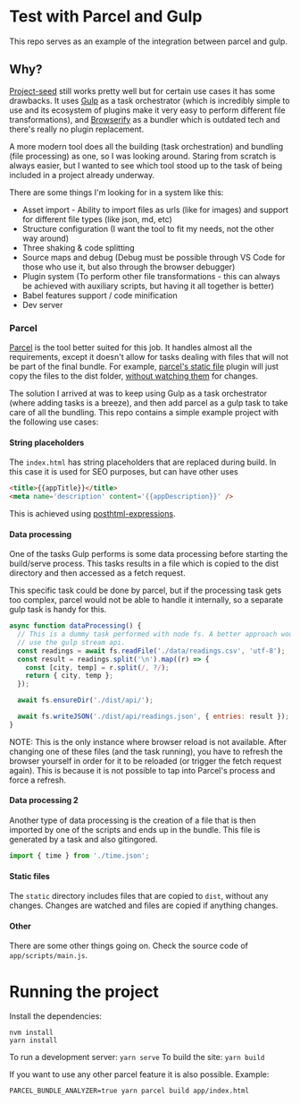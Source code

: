 # Test with Parcel and Gulp

This repo serves as an example of the integration between parcel and gulp.

## Why?
[Project-seed](https://github.com/developmentseed/project-seed) still works pretty well but for certain use cases it has some drawbacks.
It uses [Gulp](https://gulpjs.com/) as a task orchestrator (which is incredibly simple to use and its ecosystem of plugins make it very easy to perform different file transformations), and [Browserify](https://browserify.org/) as a bundler which is outdated tech and there's really no plugin replacement.

A more modern tool does all the building (task orchestration) and bundling (file processing) as one, so I was looking around.
Staring from scratch is always easier, but I wanted to see which tool stood up to the task of being included in a project already underway.

There are some things I'm looking for in a system like this:
- Asset import - Ability to import files as urls (like for images) and support for different file types (like json, md, etc)
- Structure configuration (I want the tool to fit my needs, not the other way around)
- Three shaking & code splitting
- Source maps and debug (Debug must be possible through VS Code for those who use it, but also through the browser debugger)
- Plugin system (To perform other file transformations - this can always be achieved with auxiliary scripts, but having it all together is better)
- Babel features support / code minification
- Dev server

### Parcel
[Parcel](https://v2.parceljs.org) is the tool better suited for this job. It handles almost all the requirements, except it doesn't allow for tasks dealing with files that will not be part of the final bundle. For example, [parcel's static file](https://github.com/elwin013/parcel-reporter-static-files-copy) plugin will just copy the files to the dist folder, [without watching them](https://github.com/elwin013/parcel-reporter-static-files-copy#flaws-and-problems) for changes.

The solution I arrived at was to keep using Gulp as a task orchestrator (where adding tasks is a breeze), and then add parcel as a gulp task to take care of all the bundling.
This repo contains a simple example project with the following use cases:

#### String placeholders
The `index.html` has string placeholders that are replaced during build. In this case it is used for SEO purposes, but can have other uses

```html
<title>{{appTitle}}</title>
<meta name='description' content='{{appDescription}}' />
```
This is achieved using [posthtml-expressions](https://github.com/posthtml/posthtml-expressions).

#### Data processing
One of the tasks Gulp performs is some data processing before starting the build/serve process.
This tasks results in a file which is copied to the dist directory and then accessed as a fetch request.

This specific task could be done by parcel, but if the processing task gets too complex, parcel would not be able to handle it internally, so a separate gulp task is handy for this.

```js
async function dataProcessing() {
  // This is a dummy task performed with node fs. A better approach would be to
  // use the gulp stream api.
  const readings = await fs.readFile('./data/readings.csv', 'utf-8');
  const result = readings.split('\n').map((r) => {
    const [city, temp] = r.split(/, ?/);
    return { city, temp };
  });

  await fs.ensureDir('./dist/api/');

  await fs.writeJSON('./dist/api/readings.json', { entries: result });
}
```

NOTE: This is the only instance where browser reload is not available. After changing one of these files (and the task running), you have to refresh the browser yourself in order for it to be reloaded (or trigger the fetch request again). This is because it is not possible to tap into Parcel's process and force a refresh.

#### Data processing 2
Another type of data processing is the creation of a file that is then imported by one of the scripts and ends up in the bundle.
This file is generated by a task and also gitingored.

```js
import { time } from './time.json';
```

#### Static files
The `static` directory includes files that are copied to `dist`, without any changes. Changes are watched and files are copied if anything changes.

#### Other
There are some other things going on. Check the source code of `app/scripts/main.js`.

# Running the project

Install the dependencies:
```
nvm install
yarn install
```

To run a development server: `yarn serve`
To build the site: `yarn build`

If you want to use any other parcel feature it is also possible. Example:
```
PARCEL_BUNDLE_ANALYZER=true yarn parcel build app/index.html
```